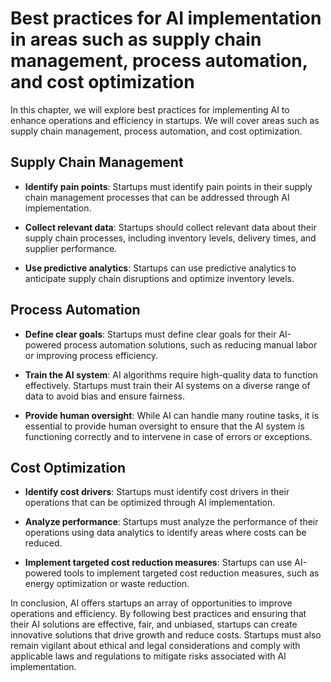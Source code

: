 Best practices for AI implementation in areas such as supply chain management, process automation, and cost optimization
===========================================================================================================================================================================================

In this chapter, we will explore best practices for implementing AI to enhance operations and efficiency in startups. We will cover areas such as supply chain management, process automation, and cost optimization.

Supply Chain Management
-----------------------

* **Identify pain points**: Startups must identify pain points in their supply chain management processes that can be addressed through AI implementation.

* **Collect relevant data**: Startups should collect relevant data about their supply chain processes, including inventory levels, delivery times, and supplier performance.

* **Use predictive analytics**: Startups can use predictive analytics to anticipate supply chain disruptions and optimize inventory levels.

Process Automation
------------------

* **Define clear goals**: Startups must define clear goals for their AI-powered process automation solutions, such as reducing manual labor or improving process efficiency.

* **Train the AI system**: AI algorithms require high-quality data to function effectively. Startups must train their AI systems on a diverse range of data to avoid bias and ensure fairness.

* **Provide human oversight**: While AI can handle many routine tasks, it is essential to provide human oversight to ensure that the AI system is functioning correctly and to intervene in case of errors or exceptions.

Cost Optimization
-----------------

* **Identify cost drivers**: Startups must identify cost drivers in their operations that can be optimized through AI implementation.

* **Analyze performance**: Startups must analyze the performance of their operations using data analytics to identify areas where costs can be reduced.

* **Implement targeted cost reduction measures**: Startups can use AI-powered tools to implement targeted cost reduction measures, such as energy optimization or waste reduction.

In conclusion, AI offers startups an array of opportunities to improve operations and efficiency. By following best practices and ensuring that their AI solutions are effective, fair, and unbiased, startups can create innovative solutions that drive growth and reduce costs. Startups must also remain vigilant about ethical and legal considerations and comply with applicable laws and regulations to mitigate risks associated with AI implementation.
